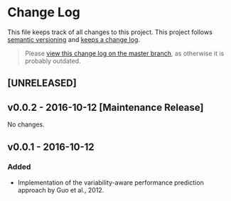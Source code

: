 # Change Log

This file keeps track of all changes to this project. This project follows [semantic versioning](http://semver.org/) and [keeps a change log](http://keepachangelog.com/).

> Please [view this change log on the master branch](https://github.com/DECLARE-Project/fastpan-variability-analyzer/blob/master/CHANGELOG.md), as otherwise it is probably outdated.


## [UNRELEASED]


## v0.0.2 - 2016-10-12 [Maintenance Release]

No changes.


## v0.0.1 - 2016-10-12

### Added
- Implementation of the variability-aware performance prediction approach by Guo et al., 2012.